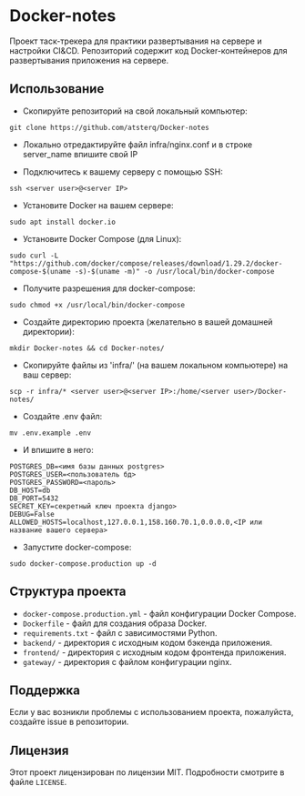 # Docker-notes

Проект таск-трекера для практики развертывания на сервере и настройки CI&CD. Репозиторий содержит код Docker-контейнеров для развертывания приложения на сервере. 

## Использование

- Скопируйте репозиторий на свой локальный компьютер:

```
git clone https://github.com/atsterq/Docker-notes
```

- Локально отредактируйте файл infra/nginx.conf и в строке server_name впишите свой IP

- Подключитесь к вашему серверу с помощью SSH:
```
ssh <server user>@<server IP>
```

- Установите Docker на вашем сервере:
```
sudo apt install docker.io
```

- Установите Docker Compose (для Linux):
```
sudo curl -L "https://github.com/docker/compose/releases/download/1.29.2/docker-compose-$(uname -s)-$(uname -m)" -o /usr/local/bin/docker-compose
```

- Получите разрешения для docker-compose:
```
sudo chmod +x /usr/local/bin/docker-compose
```

- Создайте директорию проекта (желательно в вашей домашней директории):
```
mkdir Docker-notes && cd Docker-notes/
```

- Скопируйте файлы из 'infra/' (на вашем локальном компьютере) на ваш сервер:
```
scp -r infra/* <server user>@<server IP>:/home/<server user>/Docker-notes/
```

- Cоздайте .env файл:
```
mv .env.example .env
```

- И впишите в него:
```
POSTGRES_DB=<имя базы данных postgres>
POSTGRES_USER=<пользователь бд>
POSTGRES_PASSWORD=<пароль>
DB_HOST=db
DB_PORT=5432
SECRET_KEY=секретный ключ проекта django>
DEBUG=False
ALLOWED_HOSTS=localhost,127.0.0.1,158.160.70.1,0.0.0.0,<IP или название вашего сервера>
```

- Запустите docker-compose:
```
sudo docker-compose.production up -d
```

## Структура проекта

- `docker-compose.production.yml` - файл конфигурации Docker Compose.
- `Dockerfile` - файл для создания образа Docker.
- `requirements.txt` - файл с зависимостями Python.
- `backend/` - директория с исходным кодом бэкенда приложения.
- `frontend/` - директория с исходным кодом фронтенда приложения.
- `gateway/` - директория с файлом конфигурации nginx.

## Поддержка

Если у вас возникли проблемы с использованием проекта, пожалуйста, создайте issue в репозитории. 

## Лицензия

Этот проект лицензирован по лицензии MIT. Подробности смотрите в файле `LICENSE`.
